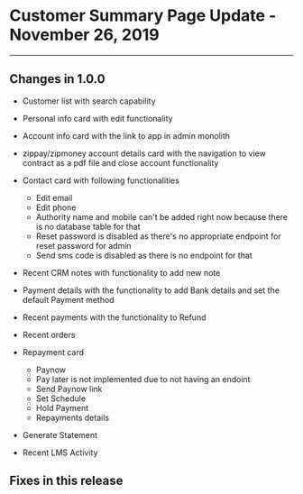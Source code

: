 # Customer Summary Page Update - November 26, 2019

---

## Changes in 1.0.0

* Customer list with search capability

* Personal info card with edit functionality
  
* Account info card with the link to app in admin monolith

* zippay/zipmoney account details card with the navigation to view contract as a pdf file and close account functionality

* Contact card with following functionalities
  * Edit email
  * Edit phone
  * Authority name and mobile can't be added right now because there is no database table for that
  * Reset password is disabled as there's no appropriate endpoint for reset password for admin
  * Send sms code is disabled as there is no endpoint for that

* Recent CRM notes with functionality to add new note

* Payment details with the functionality to add Bank details and set the default Payment method
  
* Recent payments with the functionality to Refund
  
* Recent orders
  
* Repayment card
  * Paynow
  * Pay later is not implemented due to not having an endoint
  * Send Paynow link
  * Set Schedule
  * Hold Payment
  * Repayments details

* Generate Statement

* Recent LMS Activity

## Fixes in this release
